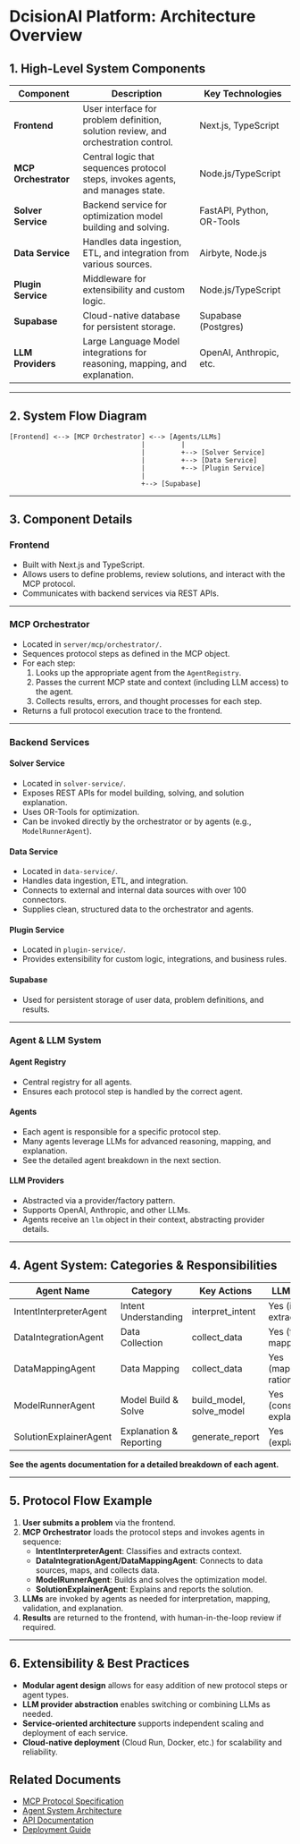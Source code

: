 # DcisionAI Platform: Architecture Overview

## 1. High-Level System Components

| Component         | Description                                                                                  | Key Technologies         |
|-------------------|---------------------------------------------------------------------------------------------|-------------------------|
| **Frontend**      | User interface for problem definition, solution review, and orchestration control.           | Next.js, TypeScript     |
| **MCP Orchestrator** | Central logic that sequences protocol steps, invokes agents, and manages state.           | Node.js/TypeScript      |
| **Solver Service**| Backend service for optimization model building and solving.                                 | FastAPI, Python, OR-Tools|
| **Data Service**  | Handles data ingestion, ETL, and integration from various sources.                          | Airbyte, Node.js        |
| **Plugin Service**| Middleware for extensibility and custom logic.                                               | Node.js/TypeScript      |
| **Supabase**      | Cloud-native database for persistent storage.                                                | Supabase (Postgres)     |
| **LLM Providers** | Large Language Model integrations for reasoning, mapping, and explanation.                   | OpenAI, Anthropic, etc. |

---

## 2. System Flow Diagram

```
[Frontend] <--> [MCP Orchestrator] <--> [Agents/LLMs]
                                 |         |
                                 |         +--> [Solver Service]
                                 |         +--> [Data Service]
                                 |         +--> [Plugin Service]
                                 |
                                 +--> [Supabase]
```

---

## 3. Component Details

### **Frontend**
- Built with Next.js and TypeScript.
- Allows users to define problems, review solutions, and interact with the MCP protocol.
- Communicates with backend services via REST APIs.

---

### **MCP Orchestrator**
- Located in `server/mcp/orchestrator/`.
- Sequences protocol steps as defined in the MCP object.
- For each step:
  1. Looks up the appropriate agent from the `AgentRegistry`.
  2. Passes the current MCP state and context (including LLM access) to the agent.
  3. Collects results, errors, and thought processes for each step.
- Returns a full protocol execution trace to the frontend.

---

### **Backend Services**

#### **Solver Service**
- Located in `solver-service/`.
- Exposes REST APIs for model building, solving, and solution explanation.
- Uses OR-Tools for optimization.
- Can be invoked directly by the orchestrator or by agents (e.g., `ModelRunnerAgent`).

#### **Data Service**
- Located in `data-service/`.
- Handles data ingestion, ETL, and integration.
- Connects to external and internal data sources with over 100 connectors. 
- Supplies clean, structured data to the orchestrator and agents.

#### **Plugin Service**
- Located in `plugin-service/`.
- Provides extensibility for custom logic, integrations, and business rules.

#### **Supabase**
- Used for persistent storage of user data, problem definitions, and results.

---

### **Agent & LLM System**

#### **Agent Registry**
- Central registry for all agents.
- Ensures each protocol step is handled by the correct agent.

#### **Agents**
- Each agent is responsible for a specific protocol step.
- Many agents leverage LLMs for advanced reasoning, mapping, and explanation.
- See the detailed agent breakdown in the next section.

#### **LLM Providers**
- Abstracted via a provider/factory pattern.
- Supports OpenAI, Anthropic, and other LLMs.
- Agents receive an `llm` object in their context, abstracting provider details.

---

## 4. Agent System: Categories & Responsibilities

| Agent Name               | Category                | Key Actions                | LLM Usage                |
|--------------------------|-------------------------|----------------------------|--------------------------|
| IntentInterpreterAgent   | Intent Understanding    | interpret_intent           | Yes (intent extraction)  |
| DataIntegrationAgent     | Data Collection         | collect_data               | Yes (feature mapping)    |
| DataMappingAgent         | Data Mapping            | collect_data               | Yes (mapping, rationale) |
| ModelRunnerAgent         | Model Build & Solve     | build_model, solve_model   | Yes (constraints, explain)|
| SolutionExplainerAgent   | Explanation & Reporting | generate_report            | Yes (explanation)        |

**See the agents documentation for a detailed breakdown of each agent.**

---

## 5. Protocol Flow Example

1. **User submits a problem** via the frontend.
2. **MCP Orchestrator** loads the protocol steps and invokes agents in sequence:
   - **IntentInterpreterAgent**: Classifies and extracts context.
   - **DataIntegrationAgent/DataMappingAgent**: Connects to data sources, maps, and collects data.
   - **ModelRunnerAgent**: Builds and solves the optimization model.
   - **SolutionExplainerAgent**: Explains and reports the solution.
3. **LLMs** are invoked by agents as needed for interpretation, mapping, validation, and explanation.
4. **Results** are returned to the frontend, with human-in-the-loop review if required.

---

## 6. Extensibility & Best Practices

- **Modular agent design** allows for easy addition of new protocol steps or agent types.
- **LLM provider abstraction** enables switching or combining LLMs as needed.
- **Service-oriented architecture** supports independent scaling and deployment of each service.
- **Cloud-native deployment** (Cloud Run, Docker, etc.) for scalability and reliability.

## Related Documents

- [MCP Protocol Specification](./mcp/protocol.md)
- [Agent System Architecture](./mcp/agents.md)
- [API Documentation](./api/README.md)
- [Deployment Guide](./deployment/README.md) 